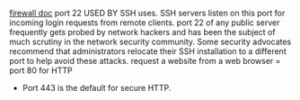 <a href='https://docs.google.com/document/d/1Z2PgsdN6Rbqbq7fBLT4lwjkO_Ocn0N0UOpd_akX2mNs/edit?usp=sharing'>firewall doc</a>
port 22 USED BY SSH uses. SSH servers listen on this port for incoming login requests from remote clients.
port 22 of any public server frequently gets probed by network hackers and has been the subject of much scrutiny in the network security community. Some security advocates recommend that administrators relocate their SSH installation to a different port to help avoid these attacks.
request a website from a web browser =  port 80 for HTTP
- Port 443 is the default for secure HTTP.
